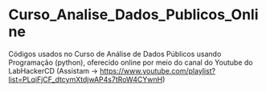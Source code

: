 # Curso_Analise_Dados_Publicos_Online
Códigos usados no Curso de Análise de Dados Públicos usando Programação (python), oferecido online por meio do canal do Youtube do LabHackerCD (Assistam -> https://www.youtube.com/playlist?list=PLqiFjCF_dtcymXtdjwAP4s7tRoW4CYwnH)
